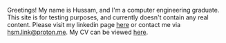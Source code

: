 Greetings! My name is Hussam, and I'm a computer engineering graduate. This site is for testing purposes, and currently doesn't contain any real content. Please visit my linkedin page [here](https://linkedin.com/in/hussam-alhassan) or contact me via hsm.link@proton.me. My CV can be viewed [here](cv.pdf).
